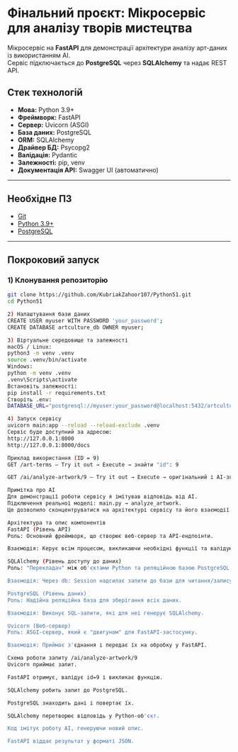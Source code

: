 # Фінальний проєкт: Мікросервіс для аналізу творів мистецтва

Мікросервіс на **FastAPI** для демонстрації архітектури аналізу арт-даних із використанням AI.  
Сервіс підключається до **PostgreSQL** через **SQLAlchemy** та надає REST API.

## Стек технологій
- **Мова:** Python 3.9+
- **Фреймворк:** FastAPI
- **Сервер:** Uvicorn (ASGI)
- **База даних:** PostgreSQL
- **ORM:** SQLAlchemy
- **Драйвер БД:** Psycopg2
- **Валідація:** Pydantic
- **Залежності:** pip, venv
- **Документація API:** Swagger UI (автоматично)

---

## Необхідне ПЗ
- [Git](https://git-scm.com/downloads)
- [Python 3.9+](https://www.python.org/downloads/)
- [PostgreSQL](https://www.postgresql.org/download/)

---

## Покроковий запуск

### 1) Клонування репозиторію
```bash
git clone https://github.com/KubriakZahoor107/Python51.git
cd Python51

2) Налаштування бази даних
CREATE USER myuser WITH PASSWORD 'your_password';
CREATE DATABASE artculture_db OWNER myuser;

3) Віртуальне середовище та залежності
macOS / Linux:
python3 -m venv .venv
source .venv/bin/activate
Windows:
python -m venv .venv
.venv\Scripts\activate
Встановіть залежності:
pip install -r requirements.txt
Створіть .env:
DATABASE_URL="postgresql://myuser:your_password@localhost:5432/artculture_db"

4) Запуск сервісу
uvicorn main:app --reload --reload-exclude .venv
Сервіс буде доступний за адресою:
http://127.0.0.1:8000
http://127.0.0.1:8000/docs

Приклад використання (ID = 9)
GET /art-terms — Try it out → Execute → знайти "id": 9

GET /ai/analyze-artwork/9 — Try it out → Execute → оригінальний і AI-згенерований опис

Примітка про AI
Для демонстрації роботи сервісу я імітував відповідь від AI.
Підключення реальної моделі: main.py → analyze_artwork.
Це дозволило сконцентруватися на архітектурі сервісу та його взаємодії з базою даних.

Архітектура та опис компонентів
FastAPI (Рівень API)
Роль: Основний фреймворк, що створює веб-сервер та API-ендпоінти.

Взаємодія: Керує всім процесом, викликаючи необхідні функції та валідуючи дані за допомогою Pydantic.

SQLAlchemy (Рівень доступу до даних)
Роль: "Перекладач" між об'єктами Python та реляційною базою PostgreSQL.

Взаємодія: Через db: Session надсилає запити до бази для читання/запису.

PostgreSQL (Рівень даних)
Роль: Надійна реляційна база для зберігання всіх даних.

Взаємодія: Виконує SQL-запити, які для неї генерує SQLAlchemy.

Uvicorn (Веб-сервер)
Роль: ASGI-сервер, який є "двигуном" для FastAPI-застосунку.

Взаємодія: Приймає з'єднання і передає їх на обробку у FastAPI.

Схема роботи запиту /ai/analyze-artwork/9
Uvicorn приймає запит.

FastAPI отримує, валідує id=9 і викликає функцію.

SQLAlchemy робить запит до PostgreSQL.

PostgreSQL знаходить дані і повертає їх.

SQLAlchemy перетворює відповідь у Python-об'єкт.

Код імітує роботу AI, генеруючи новий опис.

FastAPI віддає результат у форматі JSON.
